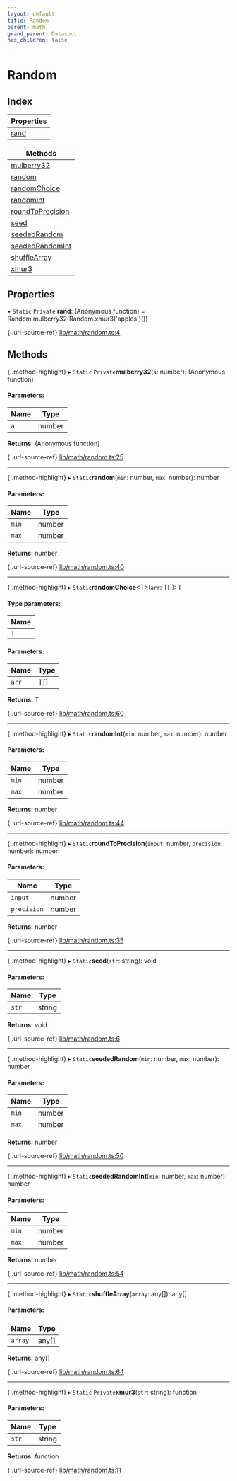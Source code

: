 ```yaml
---
layout: default
title: Random
parent: math
grand_parent: Dataspot
has_children: false
---
```


# Random

## Index

| Properties |
|-----------|
| [rand](#rand) |

| Methods |
|-----------|
| [mulberry32](#mulberry32) |
| [random](#random) |
| [randomChoice](#randomchoice) |
| [randomInt](#randomint) |
| [roundToPrecision](#roundtoprecision) |
| [seed](#seed) |
| [seededRandom](#seededrandom) |
| [seededRandomInt](#seededrandomint) |
| [shuffleArray](#shufflearray) |
| [xmur3](#xmur3) |

## Properties

▪ `Static` `Private` **rand**: (Anonymous function) = Random.mulberry32(Random.xmur3('apples')())

{:.url-source-ref}
[lib/math/random.ts:4](https://github.com/ascentcore/dataspot/blob/e77cac2/lib/math/random.ts#L4)

## Methods

{:.method-highlight}
▸ `Static` `Private`**mulberry32**(`a`: number): (Anonymous function)

#### Parameters:

Name | Type |
------ | ------ |
`a` | number |

**Returns:** (Anonymous function)

{:.url-source-ref}
[lib/math/random.ts:25](https://github.com/ascentcore/dataspot/blob/e77cac2/lib/math/random.ts#L25)

___

{:.method-highlight}
▸ `Static`**random**(`min`: number, `max`: number): number

#### Parameters:

Name | Type |
------ | ------ |
`min` | number |
`max` | number |

**Returns:** number

{:.url-source-ref}
[lib/math/random.ts:40](https://github.com/ascentcore/dataspot/blob/e77cac2/lib/math/random.ts#L40)

___

{:.method-highlight}
▸ `Static`**randomChoice**\<T>(`arr`: T[]): T

#### Type parameters:

Name |
------ |
`T` |

#### Parameters:

Name | Type |
------ | ------ |
`arr` | T[] |

**Returns:** T

{:.url-source-ref}
[lib/math/random.ts:60](https://github.com/ascentcore/dataspot/blob/e77cac2/lib/math/random.ts#L60)

___

{:.method-highlight}
▸ `Static`**randomInt**(`min`: number, `max`: number): number

#### Parameters:

Name | Type |
------ | ------ |
`min` | number |
`max` | number |

**Returns:** number

{:.url-source-ref}
[lib/math/random.ts:44](https://github.com/ascentcore/dataspot/blob/e77cac2/lib/math/random.ts#L44)

___

{:.method-highlight}
▸ `Static`**roundToPrecision**(`input`: number, `precision`: number): number

#### Parameters:

Name | Type |
------ | ------ |
`input` | number |
`precision` | number |

**Returns:** number

{:.url-source-ref}
[lib/math/random.ts:35](https://github.com/ascentcore/dataspot/blob/e77cac2/lib/math/random.ts#L35)

___

{:.method-highlight}
▸ `Static`**seed**(`str`: string): void

#### Parameters:

Name | Type |
------ | ------ |
`str` | string |

**Returns:** void

{:.url-source-ref}
[lib/math/random.ts:6](https://github.com/ascentcore/dataspot/blob/e77cac2/lib/math/random.ts#L6)

___

{:.method-highlight}
▸ `Static`**seededRandom**(`min`: number, `max`: number): number

#### Parameters:

Name | Type |
------ | ------ |
`min` | number |
`max` | number |

**Returns:** number

{:.url-source-ref}
[lib/math/random.ts:50](https://github.com/ascentcore/dataspot/blob/e77cac2/lib/math/random.ts#L50)

___

{:.method-highlight}
▸ `Static`**seededRandomInt**(`min`: number, `max`: number): number

#### Parameters:

Name | Type |
------ | ------ |
`min` | number |
`max` | number |

**Returns:** number

{:.url-source-ref}
[lib/math/random.ts:54](https://github.com/ascentcore/dataspot/blob/e77cac2/lib/math/random.ts#L54)

___

{:.method-highlight}
▸ `Static`**shuffleArray**(`array`: any[]): any[]

#### Parameters:

Name | Type |
------ | ------ |
`array` | any[] |

**Returns:** any[]

{:.url-source-ref}
[lib/math/random.ts:64](https://github.com/ascentcore/dataspot/blob/e77cac2/lib/math/random.ts#L64)

___

{:.method-highlight}
▸ `Static` `Private`**xmur3**(`str`: string): function

#### Parameters:

Name | Type |
------ | ------ |
`str` | string |

**Returns:** function

{:.url-source-ref}
[lib/math/random.ts:11](https://github.com/ascentcore/dataspot/blob/e77cac2/lib/math/random.ts#L11)
